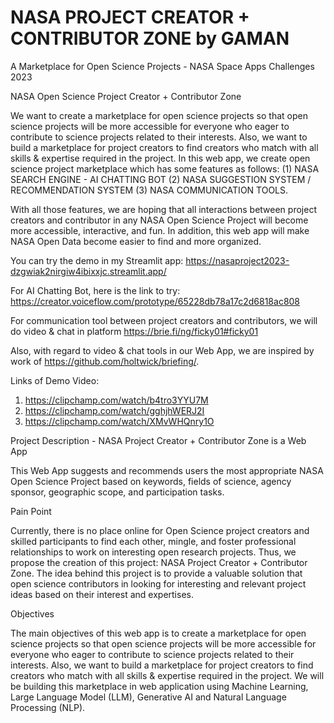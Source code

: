 # NASA PROJECT CREATOR + CONTRIBUTOR ZONE by GAMAN
A Marketplace for Open Science Projects  - NASA Space Apps Challenges 2023

NASA Open Science Project Creator + Contributor Zone

We want to create a marketplace for open science projects so that open science projects will be more accessible for everyone who eager to contribute to science projects related to their interests. Also, we want to build a marketplace for project creators to find creators who match with all skills & expertise required in the project. In this web app, we create open science project marketplace which has some features as follows: (1) NASA SEARCH ENGINE - AI CHATTING BOT (2) NASA SUGGESTION SYSTEM / RECOMMENDATION SYSTEM (3) NASA COMMUNICATION TOOLS. 

With all those features, we are hoping that all interactions between project creators and contributor in any NASA Open Science Project will become more accessible, interactive, and fun. In addition, this web app will make NASA Open Data become easier to find and more organized.

You can try the demo in my Streamlit app: https://nasaproject2023-dzgwiak2nirgiw4ibixxjc.streamlit.app/

For AI Chatting Bot, here is the link to try: https://creator.voiceflow.com/prototype/65228db78a17c2d6818ac808

For communication tool between project creators and contributors, we will do video & chat in platform https://brie.fi/ng/ficky01#ficky01

Also, with regard to video & chat tools in our Web App, we are inspired by work of https://github.com/holtwick/briefing/. 


Links of Demo Video:
1. https://clipchamp.com/watch/b4tro3YYU7M
2. https://clipchamp.com/watch/gghjhWERJ2I
3. https://clipchamp.com/watch/XMvWHQnry1O

   
Project Description - NASA Project Creator + Contributor Zone is a Web App

This Web App suggests and recommends users the most appropriate NASA Open Science Project based on keywords, fields of science, agency sponsor, geographic scope, and participation tasks.

Pain Point

Currently, there is no place online for Open Science project creators and skilled participants to find each other, mingle, and foster professional relationships to work on interesting open research projects. Thus, we propose the creation of this project: NASA Project Creator + Contributor Zone.
The idea behind this project is to provide a valuable solution that open science contributors in looking for interesting and relevant project ideas based on their interest and expertises.

Objectives

The main objectives of this web app is to create a marketplace for open science projects so that open science projects will be more accessible for everyone who eager to contribute to science projects related to their interests. Also, we want to build a marketplace for project creators to find creators who match with all skills & expertise required in the project. We will be building this marketplace in web application using Machine Learning, Large Language Model (LLM), Generative AI and Natural Language Processing (NLP).
